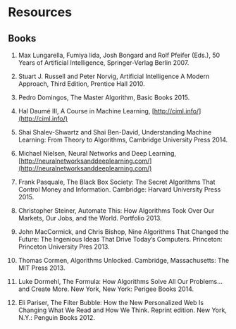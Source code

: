 # Resources

## Books

1. Max Lungarella, Fumiya Iida, Josh Bongard and Rolf Pfeifer (Eds.), 50 Years of Artificial Intelligence, Springer-Verlag Berlin 2007. 

2. Stuart J. Russell and Peter Norvig, Artificial Intelligence A Modern Approach, Third Edition, Prentice Hall 2010.

3. Pedro Domingos, The Master Algorithm, Basic Books 2015.

4. Hal Daumé III, A Course in Machine Learning, [http://ciml.info/](http://ciml.info/) 

5. Shai Shalev-Shwartz and Shai Ben-David, Understanding Machine Learning: From Theory to Algorithms, Cambridge University Press 2014.

6. Michael Nielsen, Neural Networks and Deep Learning, [http://neuralnetworksanddeeplearning.com/](http://neuralnetworksanddeeplearning.com/)

7. Frank Pasquale, The Black Box Society: The Secret Algorithms That Control Money and Information. Cambridge: Harvard University Press 2015.

8. Christopher Steiner, Automate This: How Algorithms Took Over Our Markets, Our Jobs, and the World. Portfolio 2013.

9. John MacCormick, and Chris Bishop, Nine Algorithms That Changed the Future: The Ingenious Ideas That Drive Today’s Computers. Princeton: Princeton University Pres 2013. 

10. Thomas Cormen, Algorithms Unlocked. Cambridge, Massachusetts: The MIT Press 2013.

11. Luke Dormehl, The Formula: How Algorithms Solve All Our Problems… and Create More. New York, New York: Perigee Books 2014.

12. Eli Pariser, The Filter Bubble: How the New Personalized Web Is Changing What We Read and How We Think. Reprint edition. New York, N.Y.: Penguin Books 2012.
